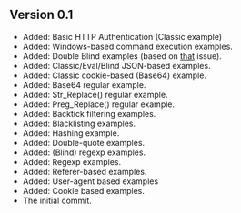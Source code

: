 ## Version 0.1 
* Added: Basic HTTP Authentication (Classic example)
* Added: Windows-based command execution examples.
* Added: Double Blind examples (based on [that](https://github.com/stasinopoulos/commix/issues/17) issue).
* Added: Classic/Eval/Blind JSON-based examples.
* Added: Classic cookie-based (Base64) example.
* Added: Base64 regular example.
* Added: Str_Replace() regular example.
* Added: Preg_Replace() regular example.
* Added: Backtick filtering examples.
* Added: Blacklisting examples.
* Added: Hashing example.
* Added: Double-quote examples.
* Added: (Blind) regexp examples.
* Added: Regexp examples.
* Added: Referer-based examples.
* Added: User-agent based examples
* Added: Cookie based examples.
* The initial commit.

